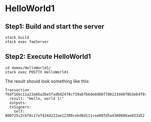 # HelloWorld1

## Step1: Build and start the server
``` 
stack build
stack exec faeServer
```

## Step2: Execute HelloWorld1
```
cd demos/HelloWorld1/
stack exec POSTTX HelloWorld1
```
The result should look something like this:
``` 
Transaction f6df16bc11a23a66a2be5fadbd2470cf39abfb6de0d08f780223d48f8b3eb4f0:
  result: "Hello, world 1!"
  outputs:
  txSigners:
    self: 800725c2cbf8c17ef4244222ae12308cebd6d111cee08fd5a4300688ae833a52
```
